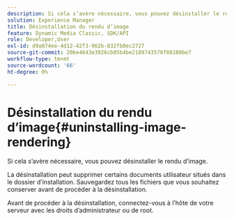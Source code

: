 ```yaml
---
description: Si cela s’avère nécessaire, vous pouvez désinstaller le rendu d’image.
solution: Experience Manager
title: Désinstallation du rendu d’image
feature: Dynamic Media Classic, SDK/API
role: Developer,User
exl-id: d9a874ee-4d12-42f3-962b-832fb0ec2727
source-git-commit: 206e4643e3926cb85b4be2189743578f88180be7
workflow-type: tm+mt
source-wordcount: '66'
ht-degree: 0%

---
```


# Désinstallation du rendu d’image{#uninstalling-image-rendering}

Si cela s’avère nécessaire, vous pouvez désinstaller le rendu d’image.

La désinstallation peut supprimer certains documents utilisateur situés dans le dossier d’installation. Sauvegardez tous les fichiers que vous souhaitez conserver avant de procéder à la désinstallation.

Avant de procéder à la désinstallation, connectez-vous à l’hôte de votre serveur avec les droits d’administrateur ou de root.
